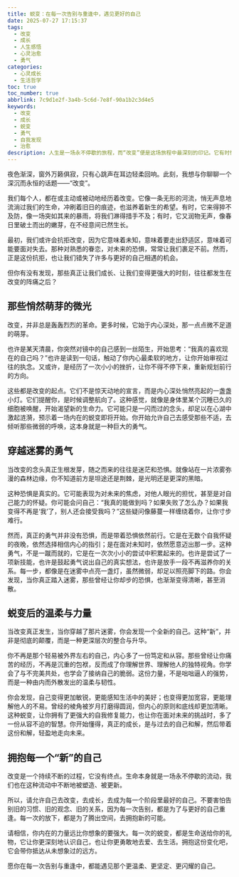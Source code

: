 ```yaml
---
title: 蜕变：在每一次告别与重逢中，遇见更好的自己
date: 2025-07-27 17:15:37
tags:
  - 改变
  - 成长
  - 人生感悟
  - 心灵治愈
  - 勇气
categories:
  - 心灵成长
  - 生活哲学
toc: true
toc_number: true
abbrlink: 7c9d1e2f-3a4b-5c6d-7e8f-90a1b2c3d4e5
keywords:
  - 改变
  - 成长
  - 蜕变
  - 勇气
  - 自我发现
  - 治愈
description: 人生是一场永不停歇的旅程，而“改变”便是这场旅程中最深刻的印记。它有时悄无声息，有时轰轰烈烈，但每一次的蜕变，都蕴含着成长的温柔与力量。让我们一同感受，那些在生命深处悄然发生的奇迹，如何在告别旧我、重逢新我的过程中，引领我们走向更广阔的远方。
---
```


夜色渐深，窗外万籁俱寂，只有心跳声在耳边轻柔回响。此刻，我想与你聊聊一个深沉而永恒的话题——“改变”。

我们每个人，都在或主动或被动地经历着改变。它像一条无形的河流，悄无声息地流淌过我们的生命，冲刷着旧日的痕迹，也滋养着新生的希望。有时，它来得猝不及防，像一场突如其来的暴雨，将我们淋得措手不及；有时，它又润物无声，像春日里破土而出的嫩芽，在不经意间已然生长。

最初，我们或许会抗拒改变，因为它意味着未知，意味着要走出舒适区，意味着可能要面对失去。那种对熟悉的眷恋，对未来的恐惧，常常让我们裹足不前。然而，正是这份抗拒，也让我们错失了许多与更好的自己相遇的机会。

但你有没有发现，那些真正让我们成长、让我们变得更强大的时刻，往往都发生在改变的阵痛之后？

## 那些悄然萌芽的微光

改变，并非总是轰轰烈烈的革命。更多时候，它始于内心深处，那一点点微不足道的萌芽。

也许是某天清晨，你突然对镜中的自己感到一丝陌生，开始思考：“我真的喜欢现在的自己吗？”也许是读到一句话，触动了你内心最柔软的地方，让你开始审视过往的执念。又或许，是经历了一次小小的挫折，让你不得不停下来，重新规划前行的方向。

这些都是改变的起点。它们不是惊天动地的宣言，而是内心深处悄然亮起的一盏盏小灯。它们提醒你，是时候调整航向了。这种感觉，就像是身体里某个沉睡已久的细胞被唤醒，开始渴望新的生命力。它可能只是一闪而过的念头，却足以在心湖中激起涟漪，预示着一场内在的蜕变即将开始。你开始允许自己去感受那些不适，去倾听那些微弱的呼唤，这本身就是一种巨大的勇气。

## 穿越迷雾的勇气

当改变的念头真正生根发芽，随之而来的往往是迷茫和恐惧。就像站在一片浓雾弥漫的森林边缘，你不知道前方是坦途还是荆棘，是光明还是更深的黑暗。

这种恐惧是真实的。它可能表现为对未来的焦虑，对他人眼光的担忧，甚至是对自己能力的怀疑。你可能会问自己：“我真的能做到吗？如果失败了怎么办？如果我变得不再是‘我’了，别人还会接受我吗？”这些疑问像藤蔓一样缠绕着你，让你寸步难行。

然而，真正的勇气并非没有恐惧，而是带着恐惧依然前行。它是在无数个自我怀疑的夜晚，依然选择相信内心的指引；是在面对未知时，依然愿意迈出那一步。这种勇气，不是一蹴而就的，它是在一次次小小的尝试中积累起来的。也许是尝试了一项新技能，也许是鼓起勇气说出自己的真实想法，也许是放手一段不再滋养你的关系。每一步，都像是在迷雾中点亮一盏灯，虽然微弱，却足以照亮脚下的路。你会发现，当你真正踏入迷雾，那些曾经让你却步的恐惧，也渐渐变得清晰，甚至消散。

## 蜕变后的温柔与力量

当改变真正发生，当你穿越了那片迷雾，你会发现一个全新的自己。这种“新”，并非是彻底的颠覆，而是一种更深层次的整合与升华。

你不再是那个轻易被外界左右的自己，内心多了一份笃定和从容。那些曾经让你痛苦的经历，不再是沉重的包袱，反而成了你理解世界、理解他人的独特视角。你学会了与不完美共处，也学会了接纳自己的脆弱。这份力量，不是咄咄逼人的强势，而是一种由内而外散发出的温柔与韧性。

你会发现，自己变得更加敏锐，更能感知生活中的美好；也变得更加宽容，更能理解他人的不易。曾经的棱角被岁月打磨得圆润，但内心的原则和底线却更加清晰。这种蜕变，让你拥有了更强大的自我修复能力，也让你在面对未来的挑战时，多了一份从容不迫的智慧。你开始懂得，真正的成长，是与过去的自己和解，然后带着这份和解，轻盈地走向未来。

## 拥抱每一个“新”的自己

改变是一个持续不断的过程，它没有终点。生命本身就是一场永不停歇的流动，我们也在这种流动中不断地被塑造、被更新。

所以，请允许自己去改变，去成长，去成为每一个阶段里最好的自己。不要害怕告别旧的习惯、旧的观念、旧的关系，因为每一次告别，都是为了与更好的自己重逢。每一次的放下，都是为了腾出空间，去拥抱新的可能。

请相信，你内在的力量远比你想象的要强大。每一次的蜕变，都是生命送给你的礼物，它让你更深刻地认识自己，也让你更勇敢地去爱、去生活。拥抱这份变化吧，它会带你抵达从未想象过的远方。

愿你在每一次告别与重逢中，都能遇见那个更温柔、更坚定、更闪耀的自己。